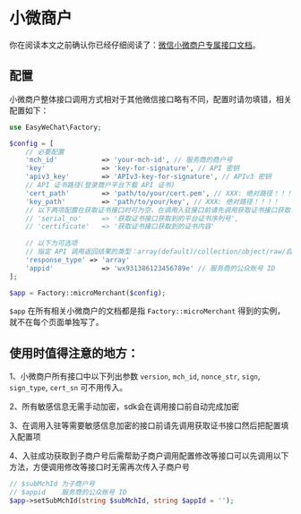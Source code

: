 # 小微商户

你在阅读本文之前确认你已经仔细阅读了：[微信小微商户专属接口文档](https://pay.weixin.qq.com/wiki/doc/api/xiaowei.php?chapter=19_2)。

## 配置

小微商户整体接口调用方式相对于其他微信接口略有不同，配置时请勿填错，相关配置如下：

```php
use EasyWeChat\Factory;

$config = [
    // 必要配置
    'mch_id'           => 'your-mch-id', // 服务商的商户号
    'key'              => 'key-for-signature', // API 密钥
    'apiv3_key'        => 'APIv3-key-for-signature', // APIv3 密钥
    // API 证书路径(登录商户平台下载 API 证书)
    'cert_path'        => 'path/to/your/cert.pem', // XXX: 绝对路径！！！！
    'key_path'         => 'path/to/your/key', // XXX: 绝对路径！！！！
    // 以下两项配置在获取证书接口时可为空，在调用入驻接口前请先调用获取证书接口获取以下两项配置,如果获取过证书可以直接在这里配置，也可参照本文档获取平台证书章节中示例
    // 'serial_no'     => '获取证书接口获取到的平台证书序列号',
    // 'certificate'   => '获取证书接口获取到的证书内容'
    
    // 以下为可选项
    // 指定 API 调用返回结果的类型：array(default)/collection/object/raw/自定义类名
    'response_type' => 'array'
    'appid'            => 'wx931386123456789e' // 服务商的公众账号 ID
];

$app = Factory::microMerchant($config);

```


`$app` 在所有相关小微商户的文档都是指 `Factory::microMerchant` 得到的实例，就不在每个页面单独写了。

## 使用时值得注意的地方：
1、小微商户所有接口中以下列出参数 `version`, `mch_id`, `nonce_str`, `sign`, `sign_type`, `cert_sn` 可不用传入。

2、所有敏感信息无需手动加密，sdk会在调用接口前自动完成加密

3、在调用入驻等需要敏感信息加密的接口前请先调用获取证书接口然后把配置填入配置项

4、入驻成功获取到子商户号后需帮助子商户调用配置修改等接口可以先调用以下方法，方便调用修改等接口时无需再次传入子商户号
```php
// $subMchId 为子商户号
// $appid    服务商的公众账号 ID
$app->setSubMchId(string $subMchId, string $appId = '');
```
